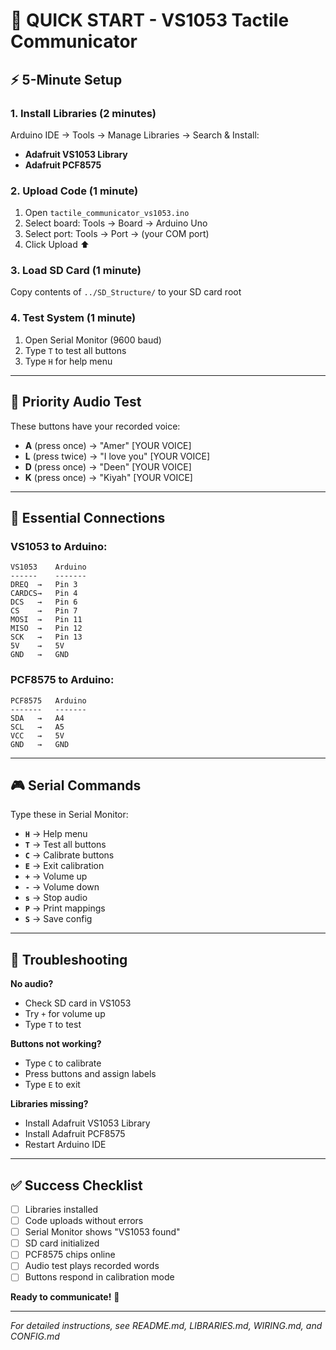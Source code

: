 # 🚀 QUICK START - VS1053 Tactile Communicator

## ⚡ 5-Minute Setup

### 1. Install Libraries (2 minutes)
Arduino IDE → Tools → Manage Libraries → Search & Install:
- **Adafruit VS1053 Library**
- **Adafruit PCF8575**

### 2. Upload Code (1 minute)
1. Open `tactile_communicator_vs1053.ino`
2. Select board: Tools → Board → Arduino Uno
3. Select port: Tools → Port → (your COM port)
4. Click Upload ⬆️

### 3. Load SD Card (1 minute)
Copy contents of `../SD_Structure/` to your SD card root

### 4. Test System (1 minute)
1. Open Serial Monitor (9600 baud)
2. Type `T` to test all buttons
3. Type `H` for help menu

---

## 🎵 Priority Audio Test

These buttons have your recorded voice:
- **A** (press once) → "Amer" [YOUR VOICE]
- **L** (press twice) → "I love you" [YOUR VOICE]  
- **D** (press once) → "Deen" [YOUR VOICE]
- **K** (press once) → "Kiyah" [YOUR VOICE]

---

## 🔌 Essential Connections

### VS1053 to Arduino:
```
VS1053    Arduino
------    -------
DREQ  →   Pin 3
CARDCS→   Pin 4  
DCS   →   Pin 6
CS    →   Pin 7
MOSI  →   Pin 11
MISO  →   Pin 12
SCK   →   Pin 13
5V    →   5V
GND   →   GND
```

### PCF8575 to Arduino:
```
PCF8575   Arduino
-------   -------
SDA   →   A4
SCL   →   A5
VCC   →   5V
GND   →   GND
```

---

## 🎮 Serial Commands

Type these in Serial Monitor:
- **`H`** → Help menu
- **`T`** → Test all buttons  
- **`C`** → Calibrate buttons
- **`E`** → Exit calibration
- **`+`** → Volume up
- **`-`** → Volume down
- **`s`** → Stop audio
- **`P`** → Print mappings
- **`S`** → Save config

---

## 🔧 Troubleshooting

**No audio?**
- Check SD card in VS1053
- Try `+` for volume up
- Type `T` to test

**Buttons not working?**
- Type `C` to calibrate
- Press buttons and assign labels
- Type `E` to exit

**Libraries missing?**
- Install Adafruit VS1053 Library
- Install Adafruit PCF8575
- Restart Arduino IDE

---

## ✅ Success Checklist

- [ ] Libraries installed
- [ ] Code uploads without errors
- [ ] Serial Monitor shows "VS1053 found"
- [ ] SD card initialized 
- [ ] PCF8575 chips online
- [ ] Audio test plays recorded words
- [ ] Buttons respond in calibration mode

**Ready to communicate!** 🎉

---

*For detailed instructions, see README.md, LIBRARIES.md, WIRING.md, and CONFIG.md*
